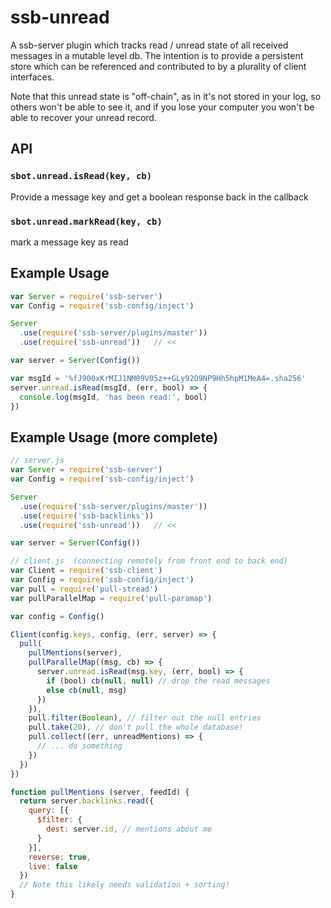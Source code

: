 # ssb-unread

A ssb-server plugin which tracks read / unread state of all received messages in a mutable level db.
The intention is to provide a persistent store which can be referenced and contributed to by a plurality of client interfaces.

Note that this unread state is "off-chain", as in it's not stored in your log, so others won't be able to see it, and if you lose your computer you won't be able to recover your unread record.

## API

### `sbot.unread.isRead(key, cb)`

Provide a message key and get a boolean response back in the callback

### `sbot.unread.markRead(key, cb)`

mark a message key as read


## Example Usage

```js
var Server = require('ssb-server')
var Config = require('ssb-config/inject')

Server
  .use(require('ssb-server/plugins/master'))
  .use(require('ssb-unread'))   // <<

var server = Server(Config())

var msgId = '%fJ900xKrMIJ1NM09V05z++GLy92O9NP9Hh5hpM1MeA4=.sha256'
server.unread.isRead(msgId, (err, bool) => {
  console.log(msgId, 'has been read:', bool)
})
```

## Example Usage (more complete)

```js
// server.js 
var Server = require('ssb-server')
var Config = require('ssb-config/inject')

Server
  .use(require('ssb-server/plugins/master'))
  .use(require('ssb-backlinks'))
  .use(require('ssb-unread'))   // <<

var server = Server(Config())
```

```js
// client.js  (connecting remotely from front end to back end)
var Client = require('ssb-client')
var Config = require('ssb-config/inject')
var pull = require('pull-stread')
var pullParallelMap = require('pull-paramap')

var config = Config()

Client(config.keys, config, (err, server) => {
  pull(
    pullMentions(server),
    pullParallelMap((msg, cb) => {
      server.unread.isRead(msg.key, (err, bool) => {
        if (bool) cb(null, null) // drop the read messages
        else cb(null, msg)
      })
    }),
    pull.filter(Boolean), // filter out the null entries
    pull.take(20), // don't pull the whole database!
    pull.collect((err, unreadMentions) => {
      // ... do something
    })
  })
})

function pullMentions (server, feedId) {
  return server.backlinks.read({
    query: [{ 
      $filter: {
        dest: server.id, // mentions about me
      }
    }],
    reverse: true,
    live: false
  })
  // Note this likely needs validation + sorting!
}
```
